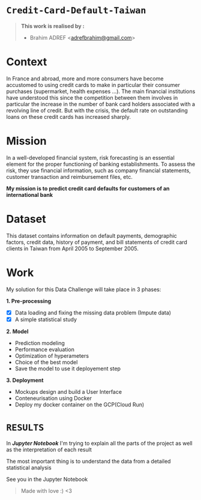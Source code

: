 # `Credit-Card-Default-Taiwan`

> **This work is realised by :**
> - Brahim ADREF <<adrefbrahim@gmail.com>>

# Context 
In France and abroad, more and more consumers have become accustomed to using credit cards to make in particular their consumer purchases (supermarket, health expenses ...). 
The main financial institutions have understood this since the competition between them involves in particular the increase in the number of bank card holders associated 
with a revolving line of credit. But with the crisis, the default rate on outstanding loans on these credit cards has increased sharply.

# Mission 
In a well-developed financial system, risk forecasting is an essential element for the proper functioning of banking establishments. 
To assess the risk, they use financial information, such as company financial statements, customer transaction and reimbursement files, etc.

**My mission is to predict credit card defaults for customers of an international bank** 

# Dataset 

This dataset contains information on default payments, demographic factors, credit data, history of payment, and bill statements of credit card clients in Taiwan from April 2005 to September 2005.

# Work 

My solution for this Data Challenge will take place in 3 phases:

**1. Pre-processing**

  *  [x] Data loading and fixing the missing data problem (Impute data)
  *  [x] A simple statistical study

**2. Model**

  * Prediction modeling
  * Performance evaluation
  * Optimization of hyperameters
  * Choice of the best model
  * Save the model to use it deployement step

**3. Deployment**

  * Mockups design and build a User Interface
  * Conteneurisation using Docker
  * Deploy my docker container on the GCP(Cloud Run)
  
# `RESULTS`

In ***Jupyter Notebook*** I'm trying to explain all the parts of the project as well as the interpretation of each result

The most important thing is to understand the data from a detailed statistical analysis

See you in the Jupyter Notebook

> Made with love :) <3
